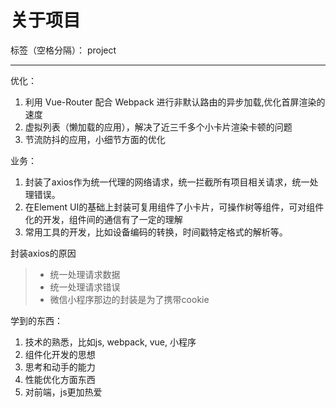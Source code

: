 ﻿# 关于项目

标签（空格分隔）： project

---
优化：
1. 利用 Vue-Router 配合 Webpack 进行非默认路由的异步加载,优化首屏渲染的速度
2. 虚拟列表（懒加载的应用），解决了近三千多个小卡片渲染卡顿的问题
3. 节流防抖的应用，小细节方面的优化

业务：
1. 封装了axios作为统一代理的网络请求，统一拦截所有项目相关请求，统一处理错误。
2. 在Element UI的基础上封装可复用组件了小卡片，可操作树等组件，可对组件化的开发，组件间的通信有了一定的理解
3. 常用工具的开发，比如设备编码的转换，时间戳特定格式的解析等。

封装axios的原因
> * 统一处理请求数据
> * 统一处理请求错误
> * 微信小程序那边的封装是为了携带cookie

学到的东西：
1. 技术的熟悉，比如js, webpack, vue, 小程序
2. 组件化开发的思想
3. 思考和动手的能力
4. 性能优化方面东西
5. 对前端，js更加热爱




